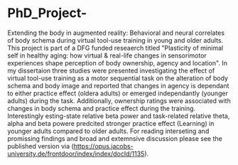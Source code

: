# PhD_Project-
Extending the body in augmented reality: Behavioral and neural correlates of body schema during virtual tool-use training in young and older adults. This project is part of a DFG funded reseaerch titled "Plasticity of minimal self in healthy aging: how virtual & real-life changes in sensorimotor experiences shape perception of body ownership, agency and location". In my dissertaion three studies were presented investigating the effect of virtual tool-use training as a motor sequential task on the alteration of body schema and body image and reported that changes in agency is dependant to either practice effect (oldera adults) or emerged independantly (younger adults) during the task. Additionally, ownership ratings were associated with changes in body schema and practice effect during the training. Interestingly esting-state relative beta power and task-related relative theta, alpha and beta powere predcited stronger practice effect (Learning) in younger adults compared to older adults. For reading interseting and promissing findings and broad and extemnsive discussion please see the published version via (https://opus.jacobs-university.de/frontdoor/index/index/docId/1135).
